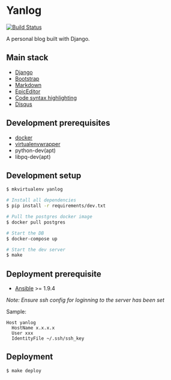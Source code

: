 # Yanlog
[![Build Status](https://circleci.com/gh/janusle/yanlog.svg?style=shield&circle-token=6edbd235aecaa8db636ae888a6b13a8f9d510a47)](https://circleci.com/gh/janusle/yanlog)

A personal blog built with Django.

## Main stack

+ [Django](https://www.djangoproject.com/)
+ [Bootstrap](http://getbootstrap.com/)
+ [Markdown](https://github.com/trentm/python-markdown2)
+ [EpicEditor](http://epiceditor.com/)
+ [Code syntax highlighting](https://github.com/trentm/python-markdown2/wiki/fenced-code-blocks)
+ [Disqus](https://disqus.com/)


## Development prerequisites

+ [docker](https://www.docker.com/)
+ [virtualenvwrapper](https://virtualenvwrapper.readthedocs.org/en/latest/)
+ python-dev(apt)
+ libpq-dev(apt)


## Development setup

```bash
$ mkvirtualenv yanlog

# Install all dependencies
$ pip install -r requirements/dev.txt

# Pull the postgres docker image
$ docker pull postgres

# Start the DB
$ docker-compose up

# Start the dev server
$ make


```


## Deployment prerequisite

+ [Ansible](http://www.ansible.com/) >= 1.9.4

*Note: Ensure ssh config for loginning to the server has been set*

Sample:

```
Host yanlog
  HostName x.x.x.x
  User xxx
  IdentityFile ~/.ssh/ssh_key
```


## Deployment

```bash
$ make deploy
```
